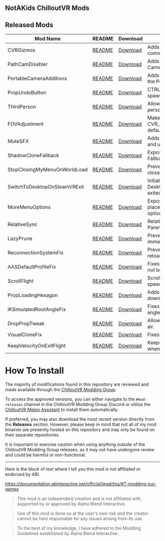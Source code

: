 ## NotAKids ChilloutVR Mods

## Released Mods

| Mod Name                     | README                                                 | Download                                                                                            | Description                                                  |
|------------------------------|--------------------------------------------------------|-----------------------------------------------------------------------------------------------------|--------------------------------------------------------------|
| CVRGizmos                    | [README](https://github.com/NotAKidOnSteam/NAK_CVR_Mods/tree/main/CVRGizmos) | [Download](https://github.com/NotAKidOnSteam/NAK_CVR_Mods/releases/latest/download/CVRGizmos.dll)                           | Adds runtime gizmos to common CCK components.                |
| PathCamDisabler              | [README](https://github.com/NotAKidOnSteam/NAK_CVR_Mods/tree/main/PathCamDisabler) | [Download](https://github.com/NotAKidOnSteam/NAK_CVR_Mods/releases/latest/download/PathCamDisabler.dll)               | Adds option to disable the Path Camera Controller keybinds.  |
| PortableCameraAdditions      | [README](https://github.com/NotAKidOnSteam/NAK_CVR_Mods/tree/main/PortableCameraAdditions) | [Download](https://github.com/NotAKidOnSteam/NAK_CVR_Mods/releases/latest/download/PortableCameraAdditions.dll) | Adds a few basic settings to the Portable Camera.            |
| PropUndoButton               | [README](https://github.com/NotAKidOnSteam/NAK_CVR_Mods/tree/main/PropUndoButton) | [Download](https://github.com/NotAKidOnSteam/NAK_CVR_Mods/releases/latest/download/PropUndoButton.dll)                 | CTRL+Z to undo latest spawned prop.                          |
| ThirdPerson                  | [README](https://github.com/NotAKidOnSteam/NAK_CVR_Mods/tree/main/ThirdPerson) | [Download](https://github.com/NotAKidOnSteam/NAK_CVR_Mods/releases/latest/download/ThirdPerson.dll)                       | Allows you to go into third person view.                     |
| FOVAdjustment                | [README](https://github.com/NotAKidOnSteam/NAK_CVR_Mods/tree/main/FOVAdjustment) | [Download](https://github.com/NotAKidOnSteam/NAK_CVR_Mods/releases/latest/download/FOVAdjustment.dll)                    | Makes CVR_DesktopCameraController default FOV configurable.  |
| MuteSFX                      | [README](https://github.com/NotAKidOnSteam/NAK_CVR_Mods/tree/main/MuteSFX) | [Download](https://github.com/NotAKidOnSteam/NAK_CVR_Mods/releases/latest/download/MuteSFX.dll)                             | Adds an audio cue for muting and unmuting.                   |
| ShadowCloneFallback          | [README](https://github.com/NotAKidOnSteam/NAK_CVR_Mods/tree/main/ShadowCloneFallback) | [Download](https://github.com/NotAKidOnSteam/NAK_CVR_Mods/releases/latest/download/ShadowCloneFallback.dll)               | Exposes a toggle for the Fallback Shadow Clone.              |
| StopClosingMyMenuOnWorldLoad | [README](https://github.com/NotAKidOnSteam/NAK_CVR_Mods/tree/main/StopClosingMyMenuOnWorldLoad)| [Download](https://github.com/NotAKidOnSteam/NAK_CVR_Mods/releases/latest/download/StopClosingMyMenuOnWorldLoad.dll)   | Prevents your menu from being closed when a world is loaded. |
| SwitchToDesktopOnSteamVRExit | [README](https://github.com/NotAKidOnSteam/NAK_CVR_Mods/tree/main/SwitchToDesktopOnSteamVRExit)| [Download](https://github.com/NotAKidOnSteam/NAK_CVR_Mods/releases/latest/download/SwitchToDesktopOnSteamVRExit.dll)   | Initiates a VR Switch to Desktop when SteamVR is exited.     |
| MoreMenuOptions              | [README](https://github.com/NotAKidOnSteam/NAK_CVR_Mods/tree/main/MoreMenuOptions) | [Download](https://github.com/NotAKidOnSteam/NAK_CVR_Mods/releases/latest/download/MoreMenuOptions.dll)                    | Exposes some menu placement configuration options.           |
| RelativeSync                 | [README](https://github.com/NotAKidOnSteam/NAK_CVR_Mods/tree/main/RelativeSync) | [Download](https://github.com/NotAKidOnSteam/NAK_CVR_Mods/releases/latest/download/RelativeSync.dll)                       | Relative sync for Movement Parent & Chairs.                  |
| LazyPrune                    | [README](https://github.com/NotAKidOnSteam/NAK_CVR_Mods/tree/main/LazyPrune) | [Download](https://github.com/NotAKidOnSteam/NAK_CVR_Mods/releases/latest/download/LazyPrune.dll)                           | Prevents loaded objects from immediately unloading.          |
| ReconnectionSystemFix        | [README](https://github.com/NotAKidOnSteam/NAK_CVR_Mods/tree/main/ReconnectionSystemFix) | [Download](https://github.com/NotAKidOnSteam/NAK_CVR_Mods/releases/latest/download/ReconnectionSystemFix.dll)              | Prevents recreating and reloading all remote players.        |
| AASDefaultProfileFix         | [README](https://github.com/NotAKidOnSteam/NAK_CVR_Mods/tree/main/AASDefaultProfileFix) | [Download](https://github.com/NotAKidOnSteam/NAK_CVR_Mods/releases/latest/download/AASDefaultProfileFix.dll)               | Fixes the Default AAS profile not being applied.             |
| ScrollFlight                 | [README](https://github.com/NotAKidOnSteam/NAK_CVR_Mods/tree/main/ScrollFlight) | [Download](https://github.com/NotAKidOnSteam/NAK_CVR_Mods/releases/latest/download/ScrollFlight.dll)                        | Scroll-wheel to adjust flight speed in Desktop.              |
| PropLoadingHexagon           | [README](https://github.com/NotAKidOnSteam/NAK_CVR_Mods/tree/main/PropLoadingHexagon) | [Download](https://github.com/NotAKidOnSteam/NAK_CVR_Mods/releases/latest/download/PropLoadingHexagon.dll)                 | Adds a hexagon indicator to downloading props.               |
| IKSimulatedRootAngleFix      | [README](https://github.com/NotAKidOnSteam/NAK_CVR_Mods/tree/main/IKSimulatedRootAngleFix) | [Download](https://github.com/NotAKidOnSteam/NAK_CVR_Mods/releases/latest/download/IKSimulatedRootAngleFix.dll)            | Fixes Desktop & HalfBody root angle issues.                  |
| DropPropTweak                | [README](https://github.com/NotAKidOnSteam/NAK_CVR_Mods/tree/main/DropPropTweak) | [Download](https://github.com/NotAKidOnSteam/NAK_CVR_Mods/releases/latest/download/DropPropTweak.dll)                       | Allows you to drop props in the air.                         |
| VisualCloneFix               | [README](https://github.com/NotAKidOnSteam/NAK_CVR_Mods/tree/main/VisualCloneFix) | [Download](https://github.com/NotAKidOnSteam/NAK_CVR_Mods/releases/latest/download/VisualCloneFix.dll)                      | Fixes the Visual Clone system.                               |
| KeepVelocityOnExitFlight     | [README](https://github.com/NotAKidOnSteam/NAK_CVR_Mods/tree/main/KeepVelocityOnExitFlight) | [Download](https://github.com/NotAKidOnSteam/NAK_CVR_Mods/releases/latest/download/KeepVelocityOnExitFlight.dll)           | Keeps the player's velocity when exiting flight mode.        |

# How To Install

The majority of modifications found in this repository are reviewed and made available through the [ChilloutVR Modding Group](https://discord.gg/dndGPM3bxu). 

To access the approved versions, you can either navigate to the `#mod-releases` channel in the ChilloutVR Modding Group Discord or utilize the [ChilloutVR Melon Assistant](https://github.com/knah/CVRMelonAssistant) to install them automatically.

If preferred, you may also download the most recent version directly from the **Releases** section. However, please keep in mind that not all of my mod binaries are presently hosted on this repository and may only be found on their separate repositories. 

It is important to exercise caution when using anything outside of the ChilloutVR Modding Group releases, as it may not have undergone review and could be harmful or non-functional.

---

Here is the block of text where I tell you this mod is not affiliated or endorsed by ABI.

https://documentation.abinteractive.net/official/legal/tos/#7-modding-our-games

> This mod is an independent creation and is not affiliated with, supported by or approved by Alpha Blend Interactive. 

> Use of this mod is done so at the user's own risk and the creator cannot be held responsible for any issues arising from its use.

> To the best of my knowledge, I have adhered to the Modding Guidelines established by Alpha Blend Interactive.

